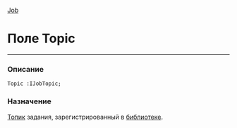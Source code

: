 ﻿---
Link: .Job.@Topic
---

[Job](Default)

# Поле Topic
---

### Описание

    Topic :IJobTopic;

### Назначение

[Топик](topic:.Custom.ComClasses.IJobTopic.Default) задания, зарегистрированный в [библиотеке](topic:.Custom.ComClasses.JobTopics.Default).
